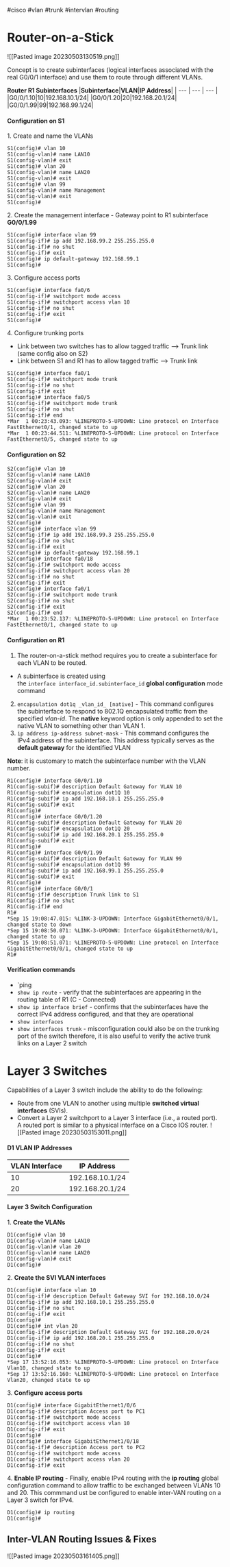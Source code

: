 #cisco #vlan #trunk #intervlan #routing 
# Router-on-a-Stick
![[Pasted image 20230503130519.png]]

Concept is to create subinterfaces (logical interfaces associated with the real G0/0/1 interface) and use them to route through different VLANs.

**Router R1 Subinterfaces**
|**Subinterface**|**VLAN**|**IP Address**|
| --- | --- | --- |
|G0/0/1.10|10|192.168.10.1/24|
|G0/0/1.20|20|192.168.20.1/24|
|G0/0/1.99|99|192.168.99.1/24|

#### Configuration on S1
1. Create and name the VLANs
```
S1(config)# vlan 10
S1(config-vlan)# name LAN10
S1(config-vlan)# exit
S1(config)# vlan 20
S1(config-vlan)# name LAN20
S1(config-vlan)# exit
S1(config)# vlan 99
S1(config-vlan)# name Management
S1(config-vlan)# exit
S1(config)#
```
2. Create the management interface - Gateway point to R1 subinterface **G0/0/1.99**
```
S1(config)# interface vlan 99
S1(config-if)# ip add 192.168.99.2 255.255.255.0
S1(config-if)# no shut
S1(config-if)# exit
S1(config)# ip default-gateway 192.168.99.1
S1(config)#
```
3. Configure access ports
```
S1(config)# interface fa0/6
S1(config-if)# switchport mode access
S1(config-if)# switchport access vlan 10
S1(config-if)# no shut
S1(config-if)# exit
S1(config)#
```
4. Configure trunking ports
- Link between two switches has to allow tagged traffic --> Trunk link (same config also on S2)
- Link between S1 and R1 has to allow tagged traffic --> Trunk link
```
S1(config)# interface fa0/1
S1(config-if)# switchport mode trunk
S1(config-if)# no shut
S1(config-if)# exit
S1(config)# interface fa0/5
S1(config-if)# switchport mode trunk
S1(config-if)# no shut
S1(config-if)# end
*Mar  1 00:23:43.093: %LINEPROTO-5-UPDOWN: Line protocol on Interface FastEthernet0/1, changed state to up
*Mar  1 00:23:44.511: %LINEPROTO-5-UPDOWN: Line protocol on Interface FastEthernet0/5, changed state to up
```

#### Configuration on S2
```
S2(config)# vlan 10
S2(config-vlan)# name LAN10
S2(config-vlan)# exit
S2(config)# vlan 20
S2(config-vlan)# name LAN20
S2(config-vlan)# exit
S2(config)# vlan 99
S2(config-vlan)# name Management
S2(config-vlan)# exit
S2(config)#
S2(config)# interface vlan 99
S2(config-if)# ip add 192.168.99.3 255.255.255.0
S2(config-if)# no shut
S2(config-if)# exit
S2(config)# ip default-gateway 192.168.99.1
S2(config)# interface fa0/18
S2(config-if)# switchport mode access
S2(config-if)# switchport access vlan 20
S2(config-if)# no shut
S2(config-if)# exit
S2(config)# interface fa0/1
S2(config-if)# switchport mode trunk
S2(config-if)# no shut
S2(config-if)# exit
S2(config-if)# end
*Mar  1 00:23:52.137: %LINEPROTO-5-UPDOWN: Line protocol on Interface FastEthernet0/1, changed state to up
```

#### Configuration on R1
1. The router-on-a-stick method requires you to create a subinterface for each VLAN to be routed.
- A subinterface is created using the `interface interface_id.subinterface_id` **global configuration** mode command
2. `encapsulation dot1q _vlan_id_ [native]` - This command configures the subinterface to respond to 802.1Q encapsulated traffic from the specified _vlan-id_. The **native** keyword option is only appended to set the native VLAN to something other than VLAN 1.
3. `ip address ip-address subnet-mask` - This command configures the IPv4 address of the subinterface. This address typically serves as the **default gateway** for the identified VLAN

**Note**: it is customary to match the subinterface number with the VLAN number.
```
R1(config)# interface G0/0/1.10
R1(config-subif)# description Default Gateway for VLAN 10
R1(config-subif)# encapsulation dot1Q 10
R1(config-subif)# ip add 192.168.10.1 255.255.255.0
R1(config-subif)# exit
R1(config)#
R1(config)# interface G0/0/1.20
R1(config-subif)# description Default Gateway for VLAN 20
R1(config-subif)# encapsulation dot1Q 20
R1(config-subif)# ip add 192.168.20.1 255.255.255.0
R1(config-subif)# exit
R1(config)#
R1(config)# interface G0/0/1.99
R1(config-subif)# description Default Gateway for VLAN 99
R1(config-subif)# encapsulation dot1Q 99
R1(config-subif)# ip add 192.168.99.1 255.255.255.0
R1(config-subif)# exit
R1(config)#
R1(config)# interface G0/0/1
R1(config-if)# description Trunk link to S1
R1(config-if)# no shut
R1(config-if)# end
R1#
*Sep 15 19:08:47.015: %LINK-3-UPDOWN: Interface GigabitEthernet0/0/1, changed state to down
*Sep 15 19:08:50.071: %LINK-3-UPDOWN: Interface GigabitEthernet0/0/1, changed state to up
*Sep 15 19:08:51.071: %LINEPROTO-5-UPDOWN: Line protocol on Interface GigabitEthernet0/0/1, changed state to up
R1#
```

#### Verification commands
- `ping
- `show ip route` - verify that the subinterfaces are appearing in the routing table of R1 (C - Connected)
- `show ip interface brief` - confirms that the subinterfaces have the correct IPv4 address configured, and that they are operational
- `show interfaces`
- `show interfaces trunk` - misconfiguration could also be on the trunking port of the switch therefore, it is also useful to verify the active trunk links on a Layer 2 switch

# Layer 3 Switches

Capabilities of a Layer 3 switch include the ability to do the following:
-   Route from one VLAN to another using multiple **switched virtual interfaces** (SVIs).
-   Convert a Layer 2 switchport to a Layer 3 interface (i.e., a routed port). A routed port is similar to a physical interface on a Cisco IOS router.
![[Pasted image 20230503153011.png]]


#### D1 VLAN IP Addresses
|VLAN Interface|IP Address|
| --- | --- |
|10|192.168.10.1/24|
|20|192.168.20.1/24|

#### Layer 3 Switch Configuration

1. **Create the VLANs**
```
D1(config)# vlan 10
D1(config-vlan)# name LAN10
D1(config-vlan)# vlan 20
D1(config-vlan)# name LAN20
D1(config-vlan)# exit
D1(config)#
```
2. **Create the SVI VLAN interfaces**
```
D1(config)# interface vlan 10
D1(config-if)# description Default Gateway SVI for 192.168.10.0/24
D1(config-if)# ip add 192.168.10.1 255.255.255.0
D1(config-if)# no shut
D1(config-if)# exit
D1(config)#
D1(config)# int vlan 20
D1(config-if)# description Default Gateway SVI for 192.168.20.0/24
D1(config-if)# ip add 192.168.20.1 255.255.255.0
D1(config-if)# no shut
D1(config-if)# exit
D1(config)#
*Sep 17 13:52:16.053: %LINEPROTO-5-UPDOWN: Line protocol on Interface Vlan10, changed state to up
*Sep 17 13:52:16.160: %LINEPROTO-5-UPDOWN: Line protocol on Interface Vlan20, changed state to up
```
3. **Configure access ports**
```
D1(config)# interface GigabitEthernet1/0/6
D1(config-if)# description Access port to PC1
D1(config-if)# switchport mode access
D1(config-if)# switchport access vlan 10
D1(config-if)# exit
D1(config)#
D1(config)# interface GigabitEthernet1/0/18
D1(config-if)# description Access port to PC2
D1(config-if)# switchport mode access
D1(config-if)# switchport access vlan 20
D1(config-if)# exit
```
4. **Enable IP routing** - Finally, enable IPv4 routing with the **ip routing** global configuration command to allow traffic to be exchanged between VLANs 10 and 20. This commmand ust be configured to enable inter-VAN routing on a Layer 3 switch for IPv4.
```
D1(config)# ip routing
D1(config)#
```

## Inter-VLAN Routing Issues & Fixes

![[Pasted image 20230503161405.png]]